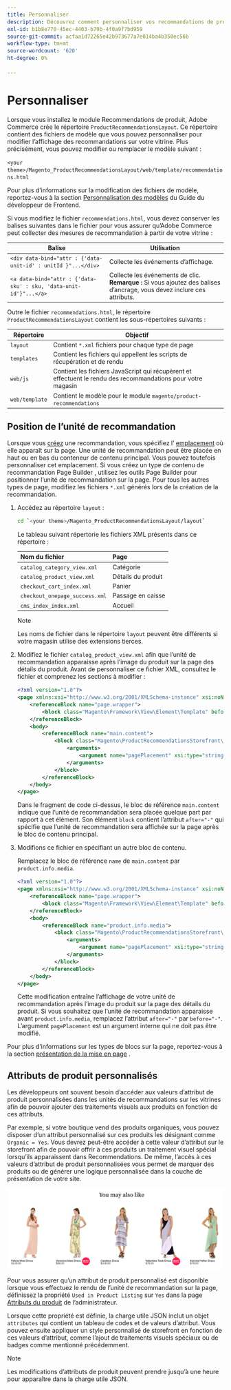 ```yaml
---
title: Personnaliser
description: Découvrez comment personnaliser vos recommandations de produits.
exl-id: b1b8e770-45ec-4403-b79b-4f0a9f7bd959
source-git-commit: acfaa1d72265e42b973677a7e014ba4b350ec56b
workflow-type: tm+mt
source-wordcount: '620'
ht-degree: 0%

---
```


# Personnaliser

Lorsque vous installez le module Recommendations de produit, Adobe Commerce crée le répertoire `ProductRecommendationsLayout`. Ce répertoire contient des fichiers de modèle que vous pouvez personnaliser pour modifier l’affichage des recommandations sur votre vitrine. Plus précisément, vous pouvez modifier ou remplacer le modèle suivant :

`<your theme>/Magento_ProductRecommendationsLayout/web/template/recommendations.html`

Pour plus d’informations sur la modification des fichiers de modèle, reportez-vous à la section [Personnalisation des modèles](https://developer.adobe.com/commerce/frontend-core/guide/templates/walkthrough/) du Guide du développeur de Frontend.

Si vous modifiez le fichier `recommendations.html`, vous devez conserver les balises suivantes dans le fichier pour vous assurer qu’Adobe Commerce peut collecter des mesures de recommandation à partir de votre vitrine :

| Balise | Utilisation |
|---|---|
| `<div data-bind="attr : {'data-unit-id' : unitId }"...</div>` | Collecte les événements d’affichage. |
| `<a data-bind="attr : {'data-sku' : sku, 'data-unit-id'}"...</a>` | Collecte les événements de clic. <br/>**Remarque :** Si vous ajoutez des balises d’ancrage, vous devez inclure ces attributs. |

Outre le fichier `recommendations.html`, le répertoire `ProductRecommendationsLayout` contient les sous-répertoires suivants :

| Répertoire | Objectif |
|---|---|
| `layout` | Contient `*.xml` fichiers pour chaque type de page |
| `templates` | Contient les fichiers qui appellent les scripts de récupération et de rendu |
| `web/js` | Contient les fichiers JavaScript qui récupèrent et effectuent le rendu des recommandations pour votre magasin |
| `web/template` | Contient le modèle pour le module `magento/product-recommendations` |

## Position de l’unité de recommandation

Lorsque vous [créez](create.md) une recommandation, vous spécifiez l’ [emplacement](placement.md) où elle apparaît sur la page. Une unité de recommandation peut être placée en haut ou en bas du conteneur de contenu principal. Vous pouvez toutefois personnaliser cet emplacement. Si vous créez un type de contenu de recommandation Page Builder , utilisez les outils Page Builder pour positionner l’unité de recommandation sur la page. Pour tous les autres types de page, modifiez les fichiers `*.xml` générés lors de la création de la recommandation.

1. Accédez au répertoire `layout` :

   ```bash
   cd `<your theme>/Magento_ProductRecommendationsLayout/layout`
   ```

   Le tableau suivant répertorie les fichiers XML présents dans ce répertoire :

   | Nom du fichier | Page |
   |---|---|
   | `catalog_category_view.xml` | Catégorie |
   | `catalog_product_view.xml` | Détails du produit |
   | `checkout_cart_index.xml` | Panier |
   | `checkout_onepage_success.xml` | Passage en caisse |
   | `cms_index_index.xml` | Accueil |

   >[!NOTE]
   >
   >Les noms de fichier dans le répertoire `layout` peuvent être différents si votre magasin utilise des extensions tierces.

1. Modifiez le fichier `catalog_product_view.xml` afin que l’unité de recommandation apparaisse après l’image du produit sur la page des détails du produit. Avant de personnaliser ce fichier XML, consultez le fichier et comprenez les sections à modifier :

   ```xml
   <?xml version="1.0"?>
   <page xmlns:xsi="http://www.w3.org/2001/XMLSchema-instance" xsi:noNamespaceSchemaLocation="urn:magento:framework:View/Layout/etc/page_configuration.xsd">
       <referenceBlock name="page.wrapper">
           <block class="Magento\Framework\View\Element\Template" before="-" name="product_recommendations_fetcher" template="Magento_ProductRecommendationsStorefront::fetcher.phtml" />
       </referenceBlock>
       <body>
           <referenceBlock name="main.content">
               <block class="Magento\ProductRecommendationsStorefront\Block\Renderer" after="-" name="product_recommendations_product_below_content" template="Magento_ProductRecommendationsStorefront::renderer.phtml">
                   <arguments>
                       <argument name="pagePlacement" xsi:type="string">below-main-content</argument>
                   </arguments>
               </block>
           </referenceBlock>
       </body>
   </page>
   ```

   Dans le fragment de code ci-dessus, le bloc de référence `main.content` indique que l’unité de recommandation sera placée quelque part par rapport à cet élément. Son élément `block` contient l’attribut `after="-"` qui spécifie que l’unité de recommandation sera affichée sur la page après le bloc de contenu principal.

1. Modifions ce fichier en spécifiant un autre bloc de contenu.

   Remplacez le bloc de référence `name` de `main.content` par `product.info.media`.

   ```xml
   <?xml version="1.0"?>
   <page xmlns:xsi="http://www.w3.org/2001/XMLSchema-instance" xsi:noNamespaceSchemaLocation="urn:magento:framework:View/Layout/etc/page_configuration.xsd">
       <referenceBlock name="page.wrapper">
           <block class="Magento\Framework\View\Element\Template" before="-" name="product_recommendations_fetcher" template="Magento_ProductRecommendationsStorefront::fetcher.phtml" />
       </referenceBlock>
       <body>
           <referenceBlock name="product.info.media">
               <block class="Magento\ProductRecommendationsStorefront\Block\Renderer" after="-" name="product_recommendations_product_below_content" template="Magento_ProductRecommendationsStorefront::renderer.phtml">
                   <arguments>
                       <argument name="pagePlacement" xsi:type="string">below-main-content</argument>
                   </arguments>
               </block>
           </referenceBlock>
       </body>
   </page>
   ```

   Cette modification entraîne l’affichage de votre unité de recommandation après l’image du produit sur la page des détails du produit. Si vous souhaitez que l’unité de recommandation apparaisse avant `product.info.media`, remplacez l’attribut `after="-"` par `before="-"`. L’argument `pagePlacement` est un argument interne qui ne doit pas être modifié.

Pour plus d’informations sur les types de blocs sur la page, reportez-vous à la section [présentation de la mise en page](https://developer.adobe.com/commerce/frontend-core/guide/layouts/) .

## Attributs de produit personnalisés

Les développeurs ont souvent besoin d’accéder aux valeurs d’attribut de produit personnalisées dans les unités de recommandations sur les vitrines afin de pouvoir ajouter des traitements visuels aux produits en fonction de ces attributs.

Par exemple, si votre boutique vend des produits organiques, vous pouvez disposer d’un attribut personnalisé sur ces produits les désignant comme `Organic = Yes`. Vous devrez peut-être accéder à cette valeur d’attribut sur le storefront afin de pouvoir offrir à ces produits un traitement visuel spécial lorsqu’ils apparaissent dans Recommendations. De même, l’accès à ces valeurs d’attribut de produit personnalisées vous permet de marquer des produits ou de générer une logique personnalisée dans la couche de présentation de votre site.

![Ajouter un badge](assets/unit-custom.png)

Pour vous assurer qu’un attribut de produit personnalisé est disponible lorsque vous effectuez le rendu de l’unité de recommandation sur la page, définissez la propriété `Used in Product Listing` sur `Yes` dans la page [Attributs du produit](https://experienceleague.adobe.com/docs/commerce-admin/catalog/product-attributes/create/attribute-product-create.html) de l’administrateur.

Lorsque cette propriété est définie, la charge utile JSON inclut un objet `attributes` qui contient un tableau de codes et de valeurs d’attribut. Vous pouvez ensuite appliquer un style personnalisé de storefront en fonction de ces valeurs d’attribut, comme l’ajout de traitements visuels spéciaux ou de badges comme mentionné précédemment.

>[!NOTE]
>
>Les modifications d’attributs de produit peuvent prendre jusqu’à une heure pour apparaître dans la charge utile JSON.
